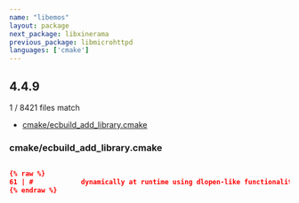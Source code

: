 ```yaml
---
name: "libemos"
layout: package
next_package: libxinerama
previous_package: libmicrohttpd
languages: ['cmake']
---
```

## 4.4.9
1 / 8421 files match

 - [cmake/ecbuild_add_library.cmake](#cmakeecbuild_add_librarycmake)

### cmake/ecbuild_add_library.cmake

```cmake

{% raw %}
61 | #            dynamically at runtime using dlopen-like functionality
{% endraw %}

```